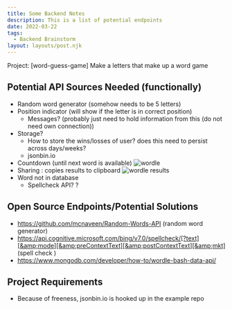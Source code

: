 ```yaml
---
title: Some Backend Notes
description: This is a list of potential endpoints
date: 2022-03-22
tags:
  - Backend Brainstorm 
layout: layouts/post.njk
---
```

Project: [word-guess-game] Make a letters that make up a word game 

## Potential API Sources Needed (functionally)
- Random word generator (somehow needs to be 5 letters)
- Position indicator (will show if the letter is in correct position)
    - Messages? (probably just need to hold information from this (do not need own connection))
- Storage? 
    - How to store the wins/losses of user? does this need to persist across days/weeks? 
    - jsonbin.io
- Countdown (until next word is available)
    ![wordle](https://dev-to-uploads.s3.amazonaws.com/uploads/articles/aflsgpu7nmnw6ytvv3qi.png)
- Sharing : copies results to clipboard 
    ![wordle results](https://dev-to-uploads.s3.amazonaws.com/uploads/articles/h7eon4rwta6b61gu72jq.png)
- Word not in database
    - Spellcheck API? ?
## Open Source Endpoints/Potential Solutions
- https://github.com/mcnaveen/Random-Words-API (random word generator)
- https://api.cognitive.microsoft.com/bing/v7.0/spellcheck/[?text][&amp;mode][&amp;preContextText][&amp;postContextText][&amp;mkt] (spell check )
- https://www.mongodb.com/developer/how-to/wordle-bash-data-api/

## Project Requirements
- Because of freeness, jsonbin.io is hooked up in the example repo


